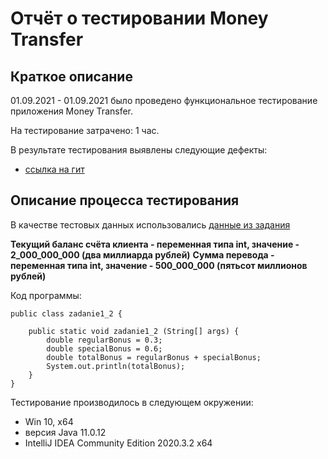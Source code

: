 # Отчёт о тестировании Money Transfer

## Краткое описание

01.09.2021 - 01.09.2021 было проведено функциональное тестирование приложения Money Transfer.

На тестирование затрачено: 1 час.

В результате тестирования выявлены следующие дефекты:
* [ссылка на гит](https://github.com/Nef1lim23/-1.2/issues/2)

## Описание процесса тестирования

В качестве тестовых данных использовались [данные из задания](https://github.com/netology-code/javaqa-homeworks/tree/master/programming)

**Текущий баланс счёта клиента - переменная типа int, значение - 2_000_000_000 (два миллиарда рублей)**
**Сумма перевода - переменная типа int, значение - 500_000_000 (пятьсот миллионов рублей)**

Код программы:

    public class zadanie1_2 {

        public static void zadanie1_2 (String[] args) {
            double regularBonus = 0.3;
            double specialBonus = 0.6;
            double totalBonus = regularBonus + specialBonus;
            System.out.println(totalBonus);
        }
    }






Тестирование производилось в следующем окружении:
* Win 10, x64
* версия Java 11.0.12
* IntelliJ IDEA Community Edition 2020.3.2 x64
